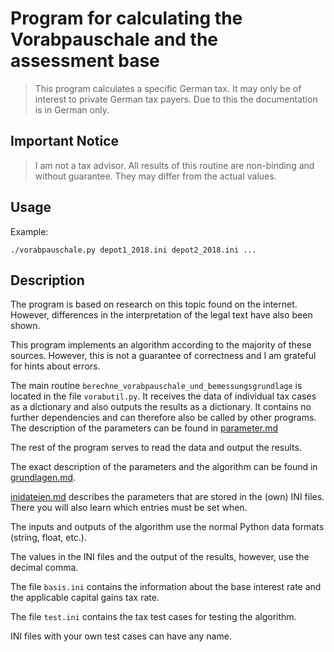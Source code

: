 # Program for calculating the Vorabpauschale and the assessment base

> This program calculates a specific German tax. It may only be of interest to private German tax payers. Due to this the  documentation is in German only.

## Important Notice

> I am not a tax advisor. All results of this routine are non-binding and without guarantee. They may differ from the actual values.

## Usage

Example:
```
./vorabpauschale.py depot1_2018.ini depot2_2018.ini ...
```

## Description

The program is based on research on this topic found on the internet. However, differences in the interpretation of the legal text have also been shown.

This program implements an algorithm according to the majority of these sources. However, this is not a guarantee of correctness and I am grateful for hints about errors.

The main routine `berechne_vorabpauschale_und_bemessungsgrundlage` is located in the file `vorabutil.py`. It receives the data of individual tax cases as a dictionary and also outputs the results as a dictionary. It contains no further dependencies and can therefore also be called by other programs. The description of the parameters can be found in [parameter.md](parameter.md)

The rest of the program serves to read the data and output the results.

The exact description of the parameters and the algorithm can be found in [grundlagen.md](grundlagen.md).

[inidateien.md](inidateien.md) describes the parameters that are stored in the (own) INI files. There you will also learn which entries must be set when.

The inputs and outputs of the algorithm use the normal Python data formats (string, float, etc.).

The values in the INI files and the output of the results, however, use the decimal comma.

The file `basis.ini` contains the information about the base interest rate and the applicable capital gains tax rate.

The file `test.ini` contains the tax test cases for testing the algorithm.

INI files with your own test cases can have any name.
